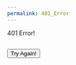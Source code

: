 ```yaml
---
permalink: 401_Error
---
```


<p class="title"> 401 Error! </p>

<h2 id="messageContainer"></h2>

<!-- Incorrect Username or Password! Please try logging in again! -->

<a href="{{site.baseurl}}/login">
    <button class="signup-button">Try Again!</button>
</a>



<script>
    const urlParams = new URLSearchParams(window.location.search);

    // Get the value of a specific parameter
    const message = urlParams.get('message');

    const messageContainer = document.getElementById('messageContainer');

    messageContainer.textContent = message;

</script>